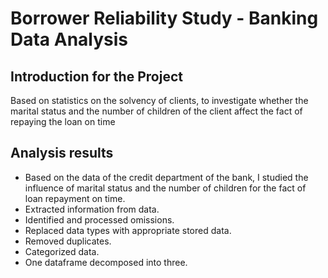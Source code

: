 # Borrower Reliability Study - Banking Data Analysis

## Introduction for the Project 

Based on statistics on the solvency of clients, to investigate whether the marital status and the number of children of the client affect the fact of repaying the loan on time

## Analysis results

* Based on the data of the credit department of the bank, I studied the influence of marital status and
the number of children for the fact of loan repayment on time. 
* Extracted information from data. 
* Identified and processed omissions. 
* Replaced data types with appropriate stored data. 
* Removed duplicates. 
* Categorized data. 
* One dataframe decomposed into three.
